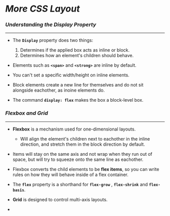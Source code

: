 # ***More CSS Layout***


### ***Understanding the Display Property***

*************

- The **`Display`** property does two things:
  1. Determines if the applied box acts as inline or block.
  2. Determines how an element's children should behave.

- Elements such as **`<span>`** and **`<strong>`** are inline by default.

- You can't set a specific width/height on inline elements.

- Block elements create a new line for themselves and do not sit alongside eachother, as inoine elements do.

- The command **`display: flex`** makes the box a block-level box.


### ***Flexbox and Grid***

**********

- **Flexbox** is a mechanism used for one-dimensional layouts.
  - Will align the element's children next to eachother in the inline direction, and stretch them in the block direction by default.

- Items will stay on the same axis and not wrap when they run out of space, but will try to squeeze onto the same line as eachother.

- Flexbox converts the child elements to be **flex items**, so you can write rules on how they will behave inside of a flex container.

- The **`flex`** property is a shorthand for **`flex-grow`** , **`flex-shrink`** and **`flex-basis`**.

- **Grid** is designed to control multi-axis layouts.

- 
